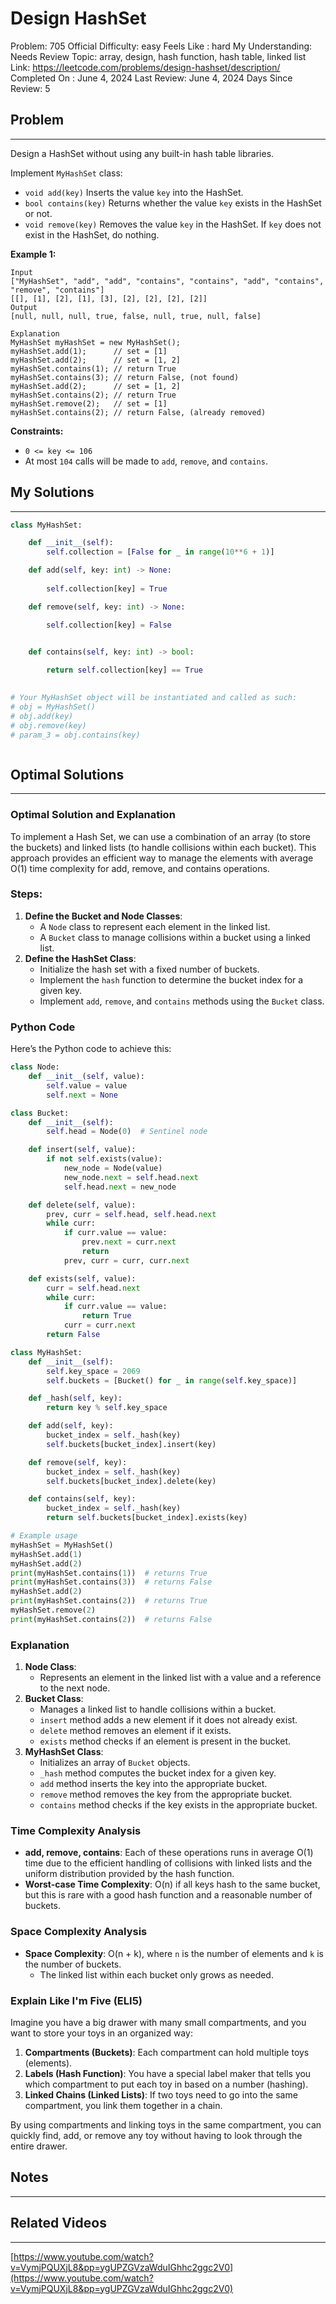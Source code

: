 # Design HashSet

Problem: 705
Official Difficulty: easy
Feels Like : hard
My Understanding: Needs Review
Topic: array, design, hash function, hash table, linked list
Link: https://leetcode.com/problems/design-hashset/description/
Completed On : June 4, 2024
Last Review: June 4, 2024
Days Since Review: 5

## Problem

---

Design a HashSet without using any built-in hash table libraries.

Implement `MyHashSet` class:

- `void add(key)` Inserts the value `key` into the HashSet.
- `bool contains(key)` Returns whether the value `key` exists in the HashSet or not.
- `void remove(key)` Removes the value `key` in the HashSet. If `key` does not exist in the HashSet, do nothing.

**Example 1:**

```
Input
["MyHashSet", "add", "add", "contains", "contains", "add", "contains", "remove", "contains"]
[[], [1], [2], [1], [3], [2], [2], [2], [2]]
Output
[null, null, null, true, false, null, true, null, false]

Explanation
MyHashSet myHashSet = new MyHashSet();
myHashSet.add(1);      // set = [1]
myHashSet.add(2);      // set = [1, 2]
myHashSet.contains(1); // return True
myHashSet.contains(3); // return False, (not found)
myHashSet.add(2);      // set = [1, 2]
myHashSet.contains(2); // return True
myHashSet.remove(2);   // set = [1]
myHashSet.contains(2); // return False, (already removed)
```

**Constraints:**

- `0 <= key <= 106`
- At most `104` calls will be made to `add`, `remove`, and `contains`.

## My Solutions

---

```python
class MyHashSet:

    def __init__(self):
        self.collection = [False for _ in range(10**6 + 1)]

    def add(self, key: int) -> None:
        
        self.collection[key] = True

    def remove(self, key: int) -> None:

        self.collection[key] = False
        

    def contains(self, key: int) -> bool:

        return self.collection[key] == True
        

# Your MyHashSet object will be instantiated and called as such:
# obj = MyHashSet()
# obj.add(key)
# obj.remove(key)
# param_3 = obj.contains(key)
```

```python

```

## Optimal Solutions

---

### Optimal Solution and Explanation

To implement a Hash Set, we can use a combination of an array (to store the buckets) and linked lists (to handle collisions within each bucket). This approach provides an efficient way to manage the elements with average O(1) time complexity for add, remove, and contains operations.

### Steps:

1. **Define the Bucket and Node Classes**:
    - A `Node` class to represent each element in the linked list.
    - A `Bucket` class to manage collisions within a bucket using a linked list.
2. **Define the HashSet Class**:
    - Initialize the hash set with a fixed number of buckets.
    - Implement the `hash` function to determine the bucket index for a given key.
    - Implement `add`, `remove`, and `contains` methods using the `Bucket` class.

### Python Code

Here’s the Python code to achieve this:

```python
class Node:
    def __init__(self, value):
        self.value = value
        self.next = None

class Bucket:
    def __init__(self):
        self.head = Node(0)  # Sentinel node

    def insert(self, value):
        if not self.exists(value):
            new_node = Node(value)
            new_node.next = self.head.next
            self.head.next = new_node

    def delete(self, value):
        prev, curr = self.head, self.head.next
        while curr:
            if curr.value == value:
                prev.next = curr.next
                return
            prev, curr = curr, curr.next

    def exists(self, value):
        curr = self.head.next
        while curr:
            if curr.value == value:
                return True
            curr = curr.next
        return False

class MyHashSet:
    def __init__(self):
        self.key_space = 2069
        self.buckets = [Bucket() for _ in range(self.key_space)]

    def _hash(self, key):
        return key % self.key_space

    def add(self, key):
        bucket_index = self._hash(key)
        self.buckets[bucket_index].insert(key)

    def remove(self, key):
        bucket_index = self._hash(key)
        self.buckets[bucket_index].delete(key)

    def contains(self, key):
        bucket_index = self._hash(key)
        return self.buckets[bucket_index].exists(key)

# Example usage
myHashSet = MyHashSet()
myHashSet.add(1)
myHashSet.add(2)
print(myHashSet.contains(1))  # returns True
print(myHashSet.contains(3))  # returns False
myHashSet.add(2)
print(myHashSet.contains(2))  # returns True
myHashSet.remove(2)
print(myHashSet.contains(2))  # returns False

```

### Explanation

1. **Node Class**:
    - Represents an element in the linked list with a value and a reference to the next node.
2. **Bucket Class**:
    - Manages a linked list to handle collisions within a bucket.
    - `insert` method adds a new element if it does not already exist.
    - `delete` method removes an element if it exists.
    - `exists` method checks if an element is present in the bucket.
3. **MyHashSet Class**:
    - Initializes an array of `Bucket` objects.
    - `_hash` method computes the bucket index for a given key.
    - `add` method inserts the key into the appropriate bucket.
    - `remove` method removes the key from the appropriate bucket.
    - `contains` method checks if the key exists in the appropriate bucket.

### Time Complexity Analysis

- **add, remove, contains**: Each of these operations runs in average O(1) time due to the efficient handling of collisions with linked lists and the uniform distribution provided by the hash function.
- **Worst-case Time Complexity**: O(n) if all keys hash to the same bucket, but this is rare with a good hash function and a reasonable number of buckets.

### Space Complexity Analysis

- **Space Complexity**: O(n + k), where `n` is the number of elements and `k` is the number of buckets.
    - The linked list within each bucket only grows as needed.

### Explain Like I'm Five (ELI5)

Imagine you have a big drawer with many small compartments, and you want to store your toys in an organized way:

1. **Compartments (Buckets)**: Each compartment can hold multiple toys (elements).
2. **Labels (Hash Function)**: You have a special label maker that tells you which compartment to put each toy in based on a number (hashing).
3. **Linked Chains (Linked Lists)**: If two toys need to go into the same compartment, you link them together in a chain.

By using compartments and linking toys in the same compartment, you can quickly find, add, or remove any toy without having to look through the entire drawer.

## Notes

---

 

## Related Videos

---

[https://www.youtube.com/watch?v=VymjPQUXjL8&pp=ygUPZGVzaWduIGhhc2ggc2V0](https://www.youtube.com/watch?v=VymjPQUXjL8&pp=ygUPZGVzaWduIGhhc2ggc2V0)